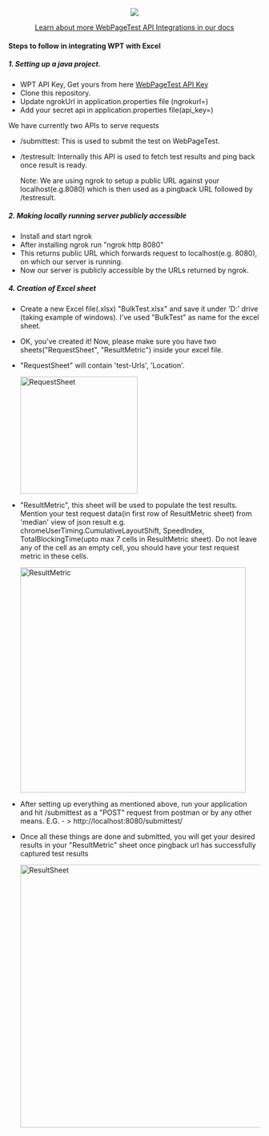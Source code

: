 <p align="center">
  <img width="" height="" src="https://camo.githubusercontent.com/3304d6a9fa86ba25fbbf14d7b31bb44382733b3292411f3f16ffa956e5c1a8a0/68747470733a2f2f646f63732e77656270616765746573742e6f72672f696d672f7770742d6e6176792d6c6f676f2e706e67">
</p>

<p align = "center">
   <a href="https://docs.webpagetest.org/api/integrations/#officially-supported-integrations">Learn about more WebPageTest API Integrations in our docs</a> 
   </p>
   
#### Steps to follow in integrating WPT with Excel

##### 1. Setting up a java project.
  * WPT API Key, Get yours from here [WebPageTest API Key](https://app.webpagetest.org/ui/entry/wpt/signup?enableSub=true&utm_source=docs&utm_medium=github&utm_campaign=slackbot&utm_content=account)
  * Clone this repository.
  * Update ngrokUrl in application.properties file (ngrokurl=)
  * Add your secret api in application.properties file(api_key=)
  
  
 We have currently two APIs to serve requests
* /submittest: This is used to submit the test on WebPageTest.
* /testresult: Internally this API is used to fetch test results and ping back once result is ready.
  
  Note: We are using ngrok to setup a public URL against your localhost(e.g.8080) which is then used as a pingback URL followed by /testresult.

##### 2. Making locally running server publicly accessible
 * Install and start ngrok
 * After installing ngrok run "ngrok http 8080"
 * This returns public URL which forwards request to localhost(e.g. 8080), on which our server is running.
 * Now our server is publicly accessible by the URLs returned by ngrok.

##### 4. Creation of Excel sheet
 * Create a new Excel file(.xlsx) "BulkTest.xlsx" and save it under 'D:' drive (taking example of windows). I've used "BulkTest" as name for the excel sheet.

 * OK, you’ve created it! Now, please make sure you have two sheets("RequestSheet", "ResultMetric") inside your excel file.

 * "RequestSheet" will contain 'test-Urls', 'Location'. 

   <img width="234" alt="RequestSheet" src="https://user-images.githubusercontent.com/81590480/134351402-cc87e47f-7eb4-4b78-80db-88d95131b6d8.PNG">
   
 
 * "ResultMetric", this sheet will be used to populate the test results. Mention your test request data(in first row of ResultMetric sheet) from 'median' view of json result    e.g. chromeUserTiming.CumulativeLayoutShift, SpeedIndex, TotalBlockingTime(upto max 7 cells in ResultMetric sheet). Do not leave any of the cell as an empty cell, you        should have your test request metric in these cells.

   <img width="450" alt="ResultMetric" src="https://user-images.githubusercontent.com/81590480/134351594-89661700-67c9-4c8b-b795-0b4377cf24fb.PNG">
 

 * After setting up everything as mentioned above, run your application and hit /submittest as a "POST" request from postman or by any other means.
   E.G. - > http://localhost:8080/submittest/

 * Once all these things are done and submitted, you will get your desired results in your "ResultMetric" sheet once pingback url has successfully captured test results
   

    <img width="525" alt="ResultSheet" src="https://user-images.githubusercontent.com/81590480/134356313-71f45901-27ec-4256-845d-0a37ff4e98f2.PNG">
